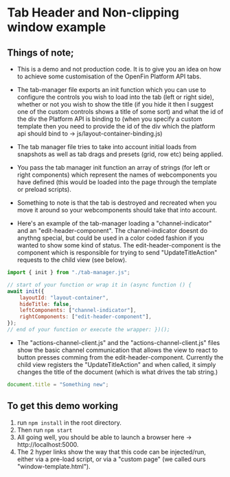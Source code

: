 # Tab Header and Non-clipping window example

## Things of note;

- This is a demo and not production code. It is to give you an idea on how to achieve some customisation of the OpenFin Platform API tabs.

- The tab-manager file exports an init function which you can use to configure the controls you wish to load into the tab (left or right side), whether or not you wish to show the title (if you hide it then I suggest one of the custom controls shows a title of some sort) and what the id of the div the Platform API is binding to (when you specify a custom template then you need to provide the id of the div which the platform api should bind to -> js/layout-container-binding.js)

- The tab manager file tries to take into account initial loads from snapshots as well as tab drags and presets (grid, row etc) being applied.

- You pass the tab manager init function an array of strings (for left or right components) which represent the names of webcomponents you have defined (this would be loaded into the page through the template or preload scripts).

- Something to note is that the tab is destroyed and recreated when you move it around so your webcomponents should take that into account.

- Here's an example of the tab-manager loading a "channel-indicator" and an "edit-header-component". The channel-indicator doesnt do anythng special, but could be used in a color coded fashion if you wanted to show some kind of status. The edit-header-component is the component which is responsible for trying to send "UpdateTitleAction" requests to the child view (see below).

```javascript
import { init } from "./tab-manager.js";

// start of your function or wrap it in (async function () {
await init({
	layoutId: "layout-container",
	hideTitle: false,
	leftComponents: ["channel-indicator"],
	rightComponents: ["edit-header-component"],
});
// end of your function or execute the wrapper: })();
```

- The "actions-channel-client.js" and the "actions-channel-client.js" files show the basic channel communication that allows the view to react to button presses comming from the edit-header-component. Currently the child view registers the "UpdateTitleAction" and when called, it simply changes the title of the document (which is what drives the tab string.)

```javascript
document.title = "Something new";
```

## To get this demo working

1. run `npm install` in the root directory.
2. Then run `npm start`
3. All going well, you should be able to launch a browser here -> http://localhost:5000.
4. The 2 hyper links show the way that this code can be injected/run, either via a pre-load script, or via a "custom page" (we called ours "window-template.html").
